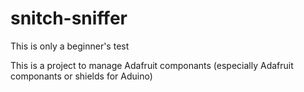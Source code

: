 # snitch-sniffer
This is only a beginner's test

This is a project to manage Adafruit componants (especially Adafruit componants or shields for Aduino)
